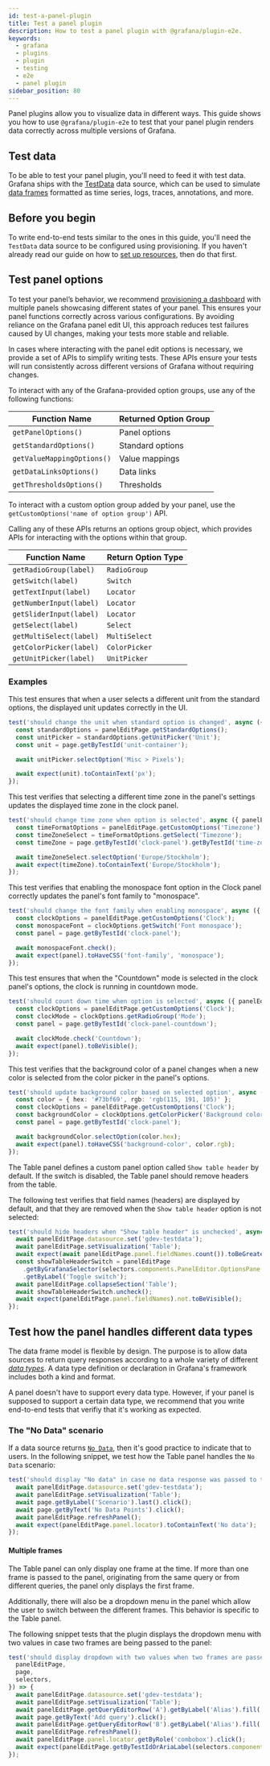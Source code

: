 ```yaml
---
id: test-a-panel-plugin
title: Test a panel plugin
description: How to test a panel plugin with @grafana/plugin-e2e.
keywords:
  - grafana
  - plugins
  - plugin
  - testing
  - e2e
  - panel plugin
sidebar_position: 80
---
```


Panel plugins allow you to visualize data in different ways. This guide shows you how to use `@grafana/plugin-e2e` to test that your panel plugin renders data correctly across multiple versions of Grafana.

## Test data

To be able to test your panel plugin, you'll need to feed it with test data. Grafana ships with the [TestData](https://grafana.com/docs/grafana/latest/datasources/testdata/) data source, which can be used to simulate [data frames](../key-concepts/data-frames) formatted as time series, logs, traces, annotations, and more.

## Before you begin

To write end-to-end tests similar to the ones in this guide, you'll need the `TestData` data source to be configured using provisioning. If you haven't already read our guide on how to [set up resources](./setup-resources.md), then do that first.

## Test panel options

To test your panel’s behavior, we recommend [provisioning a dashboard](https://grafana.com/developers/plugin-tools/e2e-test-a-plugin/setup-resources) with multiple panels showcasing different states of your panel. This ensures your panel functions correctly across various configurations. By avoiding reliance on the Grafana panel edit UI, this approach reduces test failures caused by UI changes, making your tests more stable and reliable.

In cases where interacting with the panel edit options is necessary, we provide a set of APIs to simplify writing tests. These APIs ensure your tests will run consistently across different versions of Grafana without requiring changes.

To interact with any of the Grafana-provided option groups, use any of the following functions:

| Function Name              | Returned Option Group |
| -------------------------- | --------------------- |
| `getPanelOptions()`        | Panel options         |
| `getStandardOptions()`     | Standard options      |
| `getValueMappingOptions()` | Value mappings        |
| `getDataLinksOptions()`    | Data links            |
| `getThresholdsOptions()`   | Thresholds            |

To interact with a custom option group added by your panel, use the `getCustomOptions('name of option group')` API.

Calling any of these APIs returns an options group object, which provides APIs for interacting with the options within that group.

| Function Name           | Return Option Type |
| ----------------------- | ------------------ |
| `getRadioGroup(label)`  | `RadioGroup`       |
| `getSwitch(label)`      | `Switch`           |
| `getTextInput(label)`   | `Locator`          |
| `getNumberInput(label)` | `Locator`          |
| `getSliderInput(label)` | `Locator`          |
| `getSelect(label)`      | `Select`           |
| `getMultiSelect(label)` | `MultiSelect`      |
| `getColorPicker(label)` | `ColorPicker`      |
| `getUnitPicker(label)`  | `UnitPicker`       |

### Examples

This test ensures that when a user selects a different unit from the standard options, the displayed unit updates correctly in the UI.

```ts
test('should change the unit when standard option is changed', async ({ panelEditPage }) => {
  const standardOptions = panelEditPage.getStandardOptions();
  const unitPicker = standardOptions.getUnitPicker('Unit');
  const unit = page.getByTestId('unit-container');

  await unitPicker.selectOption('Misc > Pixels');

  await expect(unit).toContainText('px');
});
```

This test verifies that selecting a different time zone in the panel's settings updates the displayed time zone in the clock panel.

```ts
test('should change time zone when option is selected', async ({ panelEditPage, page }) => {
  const timeFormatOptions = panelEditPage.getCustomOptions('Timezone');
  const timeZoneSelect = timeFormatOptions.getSelect('Timezone');
  const timeZone = page.getByTestId('clock-panel').getByTestId('time-zone');

  await timeZoneSelect.selectOption('Europe/Stockholm');
  await expect(timeZone).toContainText('Europe/Stockholm');
});
```

This test verifies that enabling the monospace font option in the Clock panel correctly updates the panel's font family to "monospace".

```ts
test('should change the font family when enabling monospace', async ({ panelEditPage, page }) => {
  const clockOptions = panelEditPage.getCustomOptions('Clock');
  const monospaceFont = clockOptions.getSwitch('Font monospace');
  const panel = page.getByTestId('clock-panel');

  await monospaceFont.check();
  await expect(panel).toHaveCSS('font-family', 'monospace');
});
```

This test ensures that when the "Countdown" mode is selected in the clock panel's options, the clock is running in countdown mode.

```ts
test('should count down time when option is selected', async ({ panelEditPage, page }) => {
  const clockOptions = panelEditPage.getCustomOptions('Clock');
  const clockMode = clockOptions.getRadioGroup('Mode');
  const panel = page.getByTestId('clock-panel-countdown');

  await clockMode.check('Countdown');
  await expect(panel).toBeVisible();
});
```

This test verifies that the background color of a panel changes when a new color is selected from the color picker in the panel's options.

```ts
test('should update background color based on selected option', async ({ panelEditPage, page }) => {
  const color = { hex: '#73bf69', rgb: 'rgb(115, 191, 105)' };
  const clockOptions = panelEditPage.getCustomOptions('Clock');
  const backgroundColor = clockOptions.getColorPicker('Background color');
  const panel = page.getByTestId('clock-panel');

  await backgroundColor.selectOption(color.hex);
  await expect(panel).toHaveCSS('background-color', color.rgb);
});
```

The Table panel defines a custom panel option called `Show table header` by default. If the switch is disabled, the Table panel should remove headers from the table.

The following test verifies that field names (headers) are displayed by default, and that they are removed when the `Show table header` option is not selected:

```ts
test('should hide headers when "Show table header" is unchecked', async ({ panelEditPage, selectors }) => {
  await panelEditPage.datasource.set('gdev-testdata');
  await panelEditPage.setVisualization('Table');
  await expect(await panelEditPage.panel.fieldNames.count()).toBeGreaterThan(0);
  const showTableHeaderSwitch = panelEditPage
    .getByGrafanaSelector(selectors.components.PanelEditor.OptionsPane.fieldLabel('Table Show table header'))
    .getByLabel('Toggle switch');
  await panelEditPage.collapseSection('Table');
  await showTableHeaderSwitch.uncheck();
  await expect(panelEditPage.panel.fieldNames).not.toBeVisible();
});
```

## Test how the panel handles different data types

The data frame model is flexible by design. The purpose is to allow data sources to return query responses according to a whole variety of different [_data types_](https://grafana.com/developers/dataplane/#kinds-and-formats). A data type definition or declaration in Grafana's framework includes both a kind and format.

A panel doesn't have to support every data type. However, if your panel is supposed to support a certain data type, we recommend that you write end-to-end tests that verifiy that it's working as expected.

### The "No Data" scenario

If a data source returns [`No Data`](https://grafana.com/developers/dataplane/#no-data-and-empty), then it's good practice to indicate that to users. In the following snippet, we test how the Table panel handles the `No Data` scenario:

```ts
test('should display "No data" in case no data response was passed to the panel', async ({ panelEditPage, page }) => {
  await panelEditPage.datasource.set('gdev-testdata');
  await panelEditPage.setVisualization('Table');
  await page.getByLabel('Scenario').last().click();
  await page.getByText('No Data Points').click();
  await panelEditPage.refreshPanel();
  await expect(panelEditPage.panel.locator).toContainText('No data');
});
```

#### Multiple frames

The Table panel can only display one frame at the time. If more than one frame is passed to the panel, originating from the same query or from different queries, the panel only displays the first frame.

Additionally, there will also be a dropdown menu in the panel which allow the user to switch between the different frames. This behavior is specific to the Table panel.

The following snippet tests that the plugin displays the dropdown menu with two values in case two frames are being passed to the panel:

```ts
test('should display dropdown with two values when two frames are passed to the panel', async ({
  panelEditPage,
  page,
  selectors,
}) => {
  await panelEditPage.datasource.set('gdev-testdata');
  await panelEditPage.setVisualization('Table');
  await panelEditPage.getQueryEditorRow('A').getByLabel('Alias').fill('a');
  await page.getByText('Add query').click();
  await panelEditPage.getQueryEditorRow('B').getByLabel('Alias').fill('b');
  await panelEditPage.refreshPanel();
  await panelEditPage.panel.locator.getByRole('combobox').click();
  await expect(panelEditPage.getByTestIdOrAriaLabel(selectors.components.Select.option)).toHaveText(['a', 'b']);
});
```
